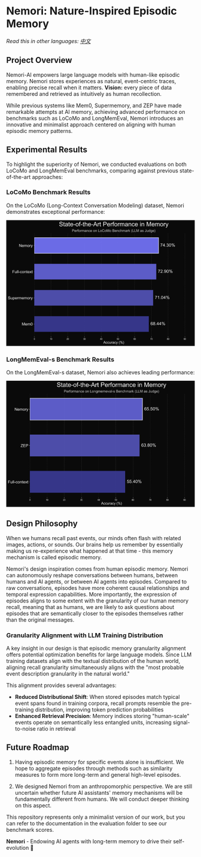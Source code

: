 # Nemori: Nature-Inspired Episodic Memory

*Read this in other languages: [中文](README-zh.md)*

## Project Overview

Nemori-AI empowers large language models with human-like episodic memory.
Nemori stores experiences as natural, event-centric traces, enabling precise recall when it matters.
**Vision:** every piece of data remembered and retrieved as intuitively as human recollection.

While previous systems like Mem0, Supermemory, and ZEP have made remarkable attempts at AI memory, achieving advanced performance on benchmarks such as LoCoMo and LongMemEval, Nemori introduces an innovative and minimalist approach centered on aligning with human episodic memory patterns.

## Experimental Results

To highlight the superiority of Nemori, we conducted evaluations on both LoCoMo and LongMemEval benchmarks, comparing against previous state-of-the-art approaches:

### LoCoMo Benchmark Results

On the LoCoMo (Long-Context Conversation Modeling) dataset, Nemori demonstrates exceptional performance:

![LoCoMo Benchmark Results](figures/results_on_locomo.png)

### LongMemEval-s Benchmark Results

On the LongMemEval-s dataset, Nemori also achieves leading performance:

![LongMemEval Benchmark Results](figures/results_on_longmemeval_purple.png)

## Design Philosophy

When we humans recall past events, our minds often flash with related images, actions, or sounds. Our brains help us remember by essentially making us re-experience what happened at that time - this memory mechanism is called episodic memory.

Nemori's design inspiration comes from human episodic memory. Nemori can autonomously reshape conversations between humans, between humans and AI agents, or between AI agents into episodes. Compared to raw conversations, episodes have more coherent causal relationships and temporal expression capabilities. More importantly, the expression of episodes aligns to some extent with the granularity of our human memory recall, meaning that as humans, we are likely to ask questions about episodes that are semantically closer to the episodes themselves rather than the original messages.

### Granularity Alignment with LLM Training Distribution

A key insight in our design is that episodic memory granularity alignment offers potential optimization benefits for large language models. Since LLM training datasets align with the textual distribution of the human world, aligning recall granularity simultaneously aligns with the "most probable event description granularity in the natural world."

This alignment provides several advantages:
- **Reduced Distributional Shift**: When stored episodes match typical event spans found in training corpora, recall prompts resemble the pre-training distribution, improving token prediction probabilities
- **Enhanced Retrieval Precision**: Memory indices storing "human-scale" events operate on semantically less entangled units, increasing signal-to-noise ratio in retrieval

## Future Roadmap

1. Having episodic memory for specific events alone is insufficient. We hope to aggregate episodes through methods such as similarity measures to form more long-term and general high-level episodes.

2. We designed Nemori from an anthropomorphic perspective. We are still uncertain whether future AI assistants' memory mechanisms will be fundamentally different from humans. We will conduct deeper thinking on this aspect.

This repository represents only a minimalist version of our work, but you can refer to the documentation in the evaluation folder to see our benchmark scores.

**Nemori** - Endowing AI agents with long-term memory to drive their self-evolution 🚀

